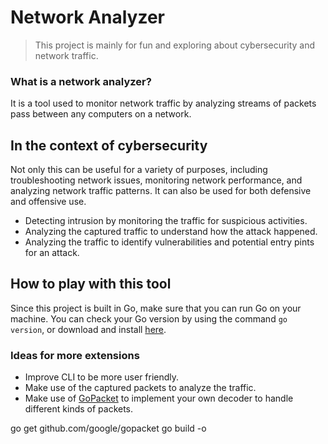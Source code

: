 # Network Analyzer
> This project is mainly for fun and exploring about cybersecurity and network traffic.

### What is a network analyzer?
It is a tool used to monitor network traffic by analyzing streams of packets pass between any computers on a network.

## In the context of cybersecurity
Not only this can be useful for a variety of purposes, including troubleshooting network issues, monitoring network performance, and analyzing network traffic patterns. It can also be used for both defensive and offensive use.

- Detecting intrusion by monitoring the traffic for suspicious activities.
- Analyzing the captured traffic to understand how the attack happened.
- Analyzing the traffic to identify vulnerabilities and potential entry pints for an attack.

## How to play with this tool
Since this project is built in Go, make sure that you can run Go on your machine. You can check your Go version by using the command `go version`, or download and install [here](https://go.dev/doc/install).

### Ideas for more extensions
- Improve CLI to be more user friendly.
- Make use of the captured packets to analyze the traffic.
- Make use of [GoPacket](https://pkg.go.dev/github.com/google/gopacket#hdr-Implementing_Your_Own_Decoder) to implement your own decoder to handle different kinds of packets.

go get github.com/google/gopacket
go build -o
